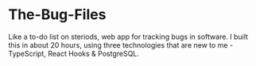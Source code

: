 # The-Bug-Files

Like a to-do list on steriods, web app for tracking bugs in software. I built this in about 20 hours, using three technologies that are new to me - TypeScript, React Hooks & PostgreSQL.

